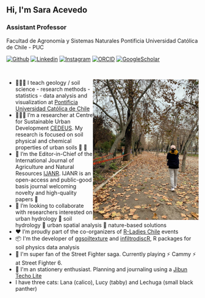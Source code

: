<!-- Your title -->
## Hi, I'm Sara Acevedo
### Assistant Professor
Facultad de Agronomía y Sistemas Naturales
Pontificia Universidad Católica de Chile - PUC
<!-- Your badges
You can use the website to generate badges: https://shields.io/
-->

[![Github](https://img.shields.io/badge/GitHub-100000?style=for-the-badge&logo=github&logoColor=white)](https://github.com/Saryace)
[![Linkedin](https://img.shields.io/badge/LinkedIn-0077B5?style=for-the-badge&logo=linkedin&logoColor=white)](https://www.linkedin.com/in/sara-acevedo-a5a869295/)
[![Instagram](https://img.shields.io/badge/Instagram-E4405F?style=for-the-badge&logo=instagram&logoColor=white)](https://www.instagram.com/soilbiophysicsgirls/)
[![ORCID](https://img.shields.io/badge/orcid-A6CE39?style=for-the-badge&logo=orcid&logoColor=white
)](https://orcid.org/0000-0003-3203-2106)
[![GoogleScholar](https://img.shields.io/badge/Google_Scholar-4285F4?style=for-the-badge&logo=google-scholar&logoColor=white)](https://scholar.google.com/citations?user=WJqqnIQAAAAJ&hl=en)

&nbsp;
<!-- Any image aligned to the right. Beware the width -->
<img width="55%" align="right" alt="Github" src="https://github.com/Saryace/Saryace/blob/master/c34911f9-7f1e-44e3-9c6f-50eb04f9a494.jpeg?raw=true" />

- 👩🏽‍🏫 I teach geology / soil science - research methods - statistics - data analysis and visualization at [Pontificia Universidad Católica de Chile](https://agronomia.uc.cl/)
- 👩🏽‍💻 I’m a researcher at Centre for Sustainable Urban Development [CEDEUS](https://cedeus.cl/). My research is focused on soil physical and chemical properties of urban soils 🌱 🏢
- 🌱 I’m the Editor-in-Chief of the International Journal of Agriculture and Natural Resources [IJANR](https://ojs.uc.cl/index.php/ijanr/index). IJANR is an open-access and public-good basis journal welcoming novelty and high-quality papers 📝
- 👯 I’m looking to collaborate with researchers interested on urban hydrology 🤝 soil hydrology 🤝 urban spatial analysis 🤝 nature-based solutions
- ❤️ I’m proudly part of the co-organizers of [R-Ladies Chile](https://www.meetup.com/es-ES/rladies-scl/) events
- 📦 I'm the developer of [ggsoiltexture](https://github.com/Saryace/ggsoiltexture) and [infiltrodiscR](https://github.com/biofisicasuelos/infiltrodiscR), R packages for soil physics data analysis
- 🥊 I'm super fan of the Street Fighter saga. Currently playing ⚡ Cammy ⚡ at Street Fighter 6.
- 📝 I'm an stationery enthusiast. Planning and journaling using a [Jibun Techo Lite](https://www.kokuyo.com/en/products/jibun_techo/lineup/lite.html)
- I have three cats: Lana (calico), Lucy (tabby) and Lechuga (small black panther)






